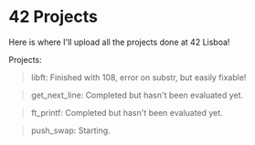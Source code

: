 # 42 Projects
Here is where I'll upload all the projects done at 42 Lisboa!

Projects:
> libft: Finished with 108, error on substr, but easily fixable!

> get_next_line: Completed but hasn't been evaluated yet.

> ft_printf: Completed but hasn't been evaluated yet.

> push_swap: Starting.
